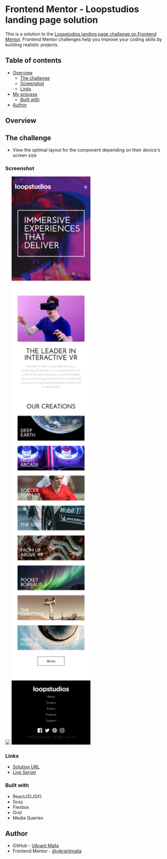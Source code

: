 # Frontend Mentor - Loopstudios landing page solution

This is a solution to the [Loopstudios landing page challenge on Frontend Mentor](https://www.frontendmentor.io/challenges/loopstudios-landing-page-N88J5Onjw). Frontend Mentor challenges help you improve your coding skills by building realistic projects.   

## Table of contents

- [Overview](#overview)
  - [The challenge](#the-challenge)
  - [Screenshot](#screenshot)
  - [Links](#links)
- [My process](#my-process)
  - [Built with](#built-with)
- [Author](#author)

## Overview

## The challenge

- View the optimal layout for the component depending on their device's screen size

### Screenshot

<img src="https://github.com/vikrantmalla/Loopstudios-landing-page/blob/main/src/assets/design/Screenshot1.png"  width="800"/>
<img src="https://github.com/vikrantmalla/Loopstudios-landing-page/blob/main/src/assets/design/Screenshot2.png"  width="250"/>

### Links

- [Solution URL](https://www.frontendmentor.io/profile/vikrantmalla)
- [Live Server](https://loopstudios-landing-page-nine-eta.vercel.app/)

### Built with

- ReactJS(JSX)
- Scss
- Flexbox
- Grid
- Media Queries

## Author

- GitHub - [Vikrant Malla](https://github.com/vikrantmalla)
- Frontend Mentor - [@vikrantmalla](https://www.frontendmentor.io/profile/vikrantmalla)
